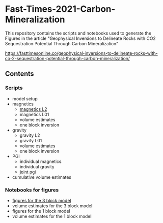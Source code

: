 # Fast-Times-2021-Carbon-Mineralization

This repository contains the scripts and notebooks used to generate the Figures in the article "Geophysical Inversions to Delineate Rocks with CO2 Sequestration Potential Through Carbon Mineralization"

https://fasttimesonline.co/geophysical-inversions-to-delineate-rocks-with-co-2-sequestration-potential-through-carbon-mineralization/

## Contents

### Scripts
- model setup 
- magnetics
   - [magnetics L2](./3_blocks_model/L2/Script/Batch_Mag_Inversion_L2.py)
   - magnetics L01 
   - volume estimates 
   - one block inversion
- gravity 
   - gravity L2 
   - gravity L01 
   - volume estimates 
   - one block inversion
- PGI
   - individual magnetics 
   - individual gravity 
   - joint pgi
- cumulative volume estimates

### Notebooks for figures
- [figures for the 3 block model](./3_blocks_model/Final_Visualization/MakeFigures-3blocks.ipynb)
- volume estimates for the 3 block model
- figures for the 1 block model
- volume estimates for the 1 block model
